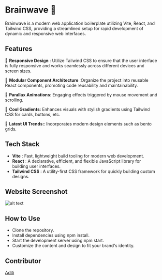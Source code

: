 # Brainwave :star2:

Brainwave is a modern web application boilerplate utilizing Vite, React, and Tailwind CSS, providing a streamlined setup for rapid development of dynamic and responsive web interfaces.

## Features

:star2: **Responsive Design** : Utilize Tailwind CSS to ensure that the user interface is fully responsive and works seamlessly across different devices and screen sizes.

:star2: **Modular Component Architecture** :Organize the project into reusable React components, promoting code reusability and maintainability.

:star2: **Parallax Animations**: Engaging effects triggered by mouse movement and scrolling.

:star2: **Cool Gradients**: Enhances visuals with stylish gradients using Tailwind CSS for cards, buttons, etc.

:star2: **Latest UI Trends:**: Incorporates modern design elements such as bento grids.

## Tech Stack

- **Vite** : Fast, lightweight build tooling for modern web development.
- **React** : A declarative, efficient, and flexible JavaScript library for building user interfaces.
- **Tailwind CSS** : A utility-first CSS framework for quickly building custom designs.

## Website Screenshot

![alt text](public/sample.png)

## How to Use

- Clone the repository.
- Install dependencies using npm install.
- Start the development server using npm start.
- Customize the content and design to fit your brand's identity.

## Contributor

[Aditi](https://github.com/upadhyayaditi/)
